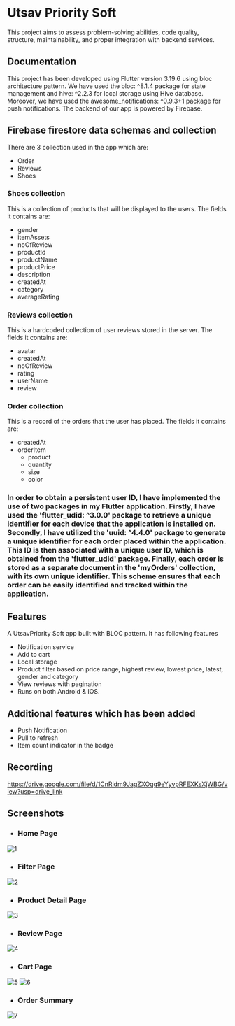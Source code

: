 
# Utsav Priority Soft

This project aims to assess problem-solving abilities, code quality, structure, maintainability, and proper integration with backend services.


## Documentation

This project has been developed using Flutter version 3.19.6 using bloc architecture pattern. We have used the bloc: ^8.1.4 package for state management and hive: ^2.2.3 for local storage using Hive database. Moreover, we have used the awesome_notifications: ^0.9.3+1 package for push notifications. The backend of our app is powered by Firebase.

## Firebase firestore data schemas and collection

There are 3 collection used in the app which are:
- Order
- Reviews
- Shoes

### Shoes collection
This is a collection of products that will be displayed to the users. The fields it contains are:
- gender
- itemAssets
- noOfReview
- productId
- productName
- productPrice
- description
- createdAt
- category
- averageRating

### Reviews collection
This is a hardcoded collection of user reviews stored in the server. The fields it contains are:
- avatar
- createdAt
- noOfReview
- rating
- userName
- review

### Order collection
This is a record of the orders that the user has placed. The fields it contains are:
- createdAt
- orderItem 
    - product
    - quantity
    - size
    - color

### In order to obtain a persistent user ID, I have implemented the use of two packages in my Flutter application. Firstly, I have used the 'flutter_udid: ^3.0.0' package to retrieve a unique identifier for each device that the application is installed on. Secondly, I have utilized the 'uuid: ^4.4.0' package to generate a unique identifier for each order placed within the application. This ID is then associated with a unique user ID, which is obtained from the 'flutter_udid' package. Finally, each order is stored as a separate document in the 'myOrders' collection, with its own unique identifier. This scheme ensures that each order can be easily identified and tracked within the application.

## Features
A UtsavPriority Soft app built with BLOC pattern. It has following features
- Notification service
- Add to cart
- Local storage
- Product filter based on price range, highest review, lowest price, latest, gender and category
- View reviews with pagination
- Runs on both Android & IOS.


## Additional features which has been added
- Push Notification
- Pull to refresh 
- Item count indicator in the badge






## Recording

https://drive.google.com/file/d/1CnRidm9JagZXOqg9eYyvpRFEXKsXjWBG/view?usp=drive_link

## Screenshots

- ### Home Page
![1](https://github.com/UtsavShrestha101/utsav_priority_soft/assets/70084913/ab59c88b-0387-4433-b941-9fae1083f1be)
- ### Filter Page
![2](https://github.com/UtsavShrestha101/utsav_priority_soft/assets/70084913/5913d246-b6ad-4030-bf0c-dbe6dc95f1dc)
- ### Product Detail Page
![3](https://github.com/UtsavShrestha101/utsav_priority_soft/assets/70084913/f4bae0c4-7f0a-45a9-be0a-4c760520d76b)
- ### Review Page
![4](https://github.com/UtsavShrestha101/utsav_priority_soft/assets/70084913/7c407453-8fe2-494d-8736-27060637ad63)
- ### Cart Page
![5](https://github.com/UtsavShrestha101/utsav_priority_soft/assets/70084913/32a831cb-b283-4dce-a846-892557c83f32)
![6](https://github.com/UtsavShrestha101/utsav_priority_soft/assets/70084913/e88b0aa1-64e8-414a-830b-cc83a58c5195)
- ### Order Summary
![7](https://github.com/UtsavShrestha101/utsav_priority_soft/assets/70084913/13dd534d-eecd-4d9f-89fc-040757555680)


